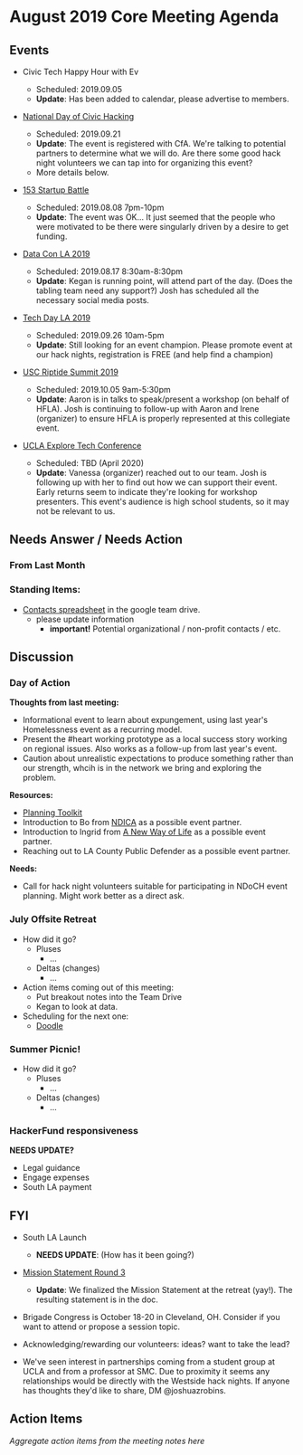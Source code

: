 # August 2019 Core Meeting Agenda

## Events

* Civic Tech Happy Hour with Ev
  * Scheduled: 2019.09.05
  * __Update__: Has been added to calendar, please advertise to members.

* [National Day of Civic Hacking](https://www.codeforamerica.org/national-day-of-civic-hacking)
  * Scheduled: 2019.09.21
  * __Update__: The event is registered with CfA. We're talking to potential partners to determine what we will do. Are there some good hack night volunteers we can tap into for organizing this event?
  * More details below.

* [153 Startup Battle](https://battle.startup.network/events/395044/)
  * Scheduled: 2019.08.08 7pm-10pm
  * __Update__: The event was OK... It just seemed that the people who were motivated to be there were singularly driven by a desire to get funding.

* [Data Con LA 2019](https://www.dataconla.com/)
  * Scheduled: 2019.08.17 8:30am-8:30pm
  * __Update__: Kegan is running point, will attend part of the day. (Does the tabling team need any support?) Josh has scheduled all the necessary social media posts.
  
* [Tech Day LA 2019](https://techdayhq.com/los-angeles)
  * Scheduled: 2019.09.26 10am-5pm
  * __Update__: Still looking for an event champion. Please promote event at our hack nights, registration is FREE (and help find a champion)
  
* [USC Riptide Summit 2019](https://uscriptide.com)
  * Scheduled: 2019.10.05 9am-5:30pm
  * __Update__: Aaron is in talks to speak/present a workshop (on behalf of HFLA). Josh is continuing to follow-up with Aaron and Irene (organizer) to ensure HFLA is properly represented at this collegiate event.
  
* [UCLA Explore Tech Conference](https://exploretech.la)
  * Scheduled: TBD (April 2020)
  * __Update__: Vanessa (organizer) reached out to our team. Josh is following up with her to find out how we can support their event. Early returns seem to indicate they're looking for workshop presenters. This event's audience is high school students, so it may not be relevant to us. 

## Needs Answer / Needs Action


### From Last Month



### Standing Items:

* [Contacts spreadsheet](https://docs.google.com/spreadsheets/d/1hb25B49UVwi87mXBA420q1vDS5pJJvR8AGfI9G9PNc0/) 
in the google team drive.
  * please update information
    * **important!** Potential organizational / non-profit contacts / etc.

## Discussion

### Day of Action

__Thoughts from last meeting:__

- Informational event to learn about expungement, using last year's Homelessness event as a recurring model.
- Present the #heart working prototype as a local success story working on regional issues.  Also works as a follow-up from last year's event.
- Caution about unrealistic expectations to produce something rather than our strength, whcih is in the network we bring and exploring the problem.

__Resources:__

- [Planning Toolkit](https://docs.google.com/document/d/1is2VoY4xx0NZWbhXAr7BIMuQj6OcEKDbMIEYTVASOTM/edit?ts=5d3e49d3#)
- Introduction to Bo from [NDICA](http://thendica.org/) as a possible event partner.
- Introduction to Ingrid from [A New Way of Life](http://anewwayoflife.org/) as a possible event partner.
- Reaching out to LA County Public Defender as a possible event partner.

__Needs:__

- Call for hack night volunteers suitable for participating in NDoCH event planning. Might work better as a direct ask.

### July Offsite Retreat

* How did it go?
  * Pluses
    * ...
  * Deltas (changes)
    * ...
* Action items coming out of this meeting:
  * Put breakout notes into the Team Drive
  * Kegan to look at data.
* Scheduling for the next one:
  * [Doodle](https://doodle.com/poll/9usqybb35fhqefwp)

### Summer Picnic!

* How did it go?
  * Pluses
    * ...
  * Deltas (changes)
    * ...

### HackerFund responsiveness
__NEEDS UPDATE?__

- Legal guidance
- Engage expenses
- South LA payment

## FYI

* South LA Launch
  * __NEEDS UPDATE__: (How has it been going?)

* [Mission Statement Round 3](https://docs.google.com/document/d/1OBWyDae-ybtDY1o2xtrbW9lOMc9B_UJX-uvf0KizTsA/edit?usp=sharing)
  * __Update__: We finalized the Mission Statement at the retreat (yay!). The resulting statement is in the doc.

* Brigade Congress is October 18-20 in Cleveland, OH. Consider if you want to attend or propose a session topic.

* Acknowledging/rewarding our volunteers: ideas? want to take the lead?

* We've seen interest in partnerships coming from a student group at UCLA and from a professor at SMC. Due to proximity it seems any relationships would be directly with the Westside hack nights. If anyone has thoughts they'd like to share, DM @joshuazrobins.

## Action Items

_Aggregate action items from the meeting notes here_
